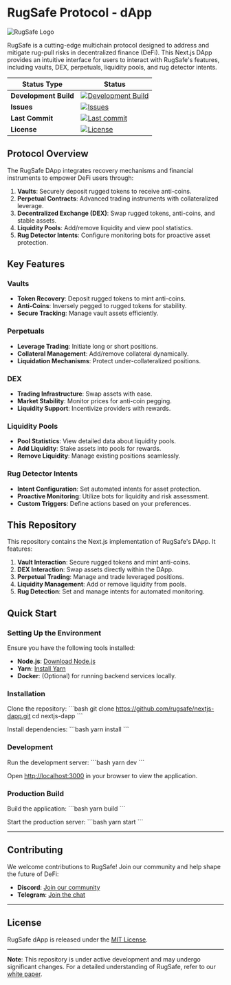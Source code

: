 # RugSafe Protocol - dApp

![RugSafe Logo](https://rugsafe.io/_next/static/media/logo5.7217ba98.png)

RugSafe is a cutting-edge multichain protocol designed to address and mitigate rug-pull risks in decentralized finance (DeFi). This Next.js DApp provides an intuitive interface for users to interact with RugSafe's features, including vaults, DEX, perpetuals, liquidity pools, and rug detector intents.

| Status Type          | Status                                                                 |
|----------------------|-------------------------------------------------------------------------|
| **Development Build**| [![Development Build](https://github.com/rugsafe/dapp/actions/workflows/pipeline.yml/badge.svg)](https://github.com/rugsafe/dapp/actions/workflows/pipeline.yml) |
| **Issues**           | [![Issues](https://img.shields.io/github/issues/rugsafe/dapp.svg)](https://github.com/rugsafe/dapp/issues) |
| **Last Commit**      | [![Last commit](https://img.shields.io/github/last-commit/rugsafe/dapp.svg)](https://github.com/rugsafe/dapp/commits/main) |
| **License**          | [![License](https://img.shields.io/badge/license-APACHE-blue.svg)](https://github.com/rugsafe/dapp/blob/main/LICENSE) |

## Protocol Overview

The RugSafe DApp integrates recovery mechanisms and financial instruments to empower DeFi users through:

1. **Vaults**: Securely deposit rugged tokens to receive anti-coins.
2. **Perpetual Contracts**: Advanced trading instruments with collateralized leverage.
3. **Decentralized Exchange (DEX)**: Swap rugged tokens, anti-coins, and stable assets.
4. **Liquidity Pools**: Add/remove liquidity and view pool statistics.
5. **Rug Detector Intents**: Configure monitoring bots for proactive asset protection.

## Key Features

### Vaults
- **Token Recovery**: Deposit rugged tokens to mint anti-coins.
- **Anti-Coins**: Inversely pegged to rugged tokens for stability.
- **Secure Tracking**: Manage vault assets efficiently.

### Perpetuals
- **Leverage Trading**: Initiate long or short positions.
- **Collateral Management**: Add/remove collateral dynamically.
- **Liquidation Mechanisms**: Protect under-collateralized positions.

### DEX
- **Trading Infrastructure**: Swap assets with ease.
- **Market Stability**: Monitor prices for anti-coin pegging.
- **Liquidity Support**: Incentivize providers with rewards.

### Liquidity Pools
- **Pool Statistics**: View detailed data about liquidity pools.
- **Add Liquidity**: Stake assets into pools for rewards.
- **Remove Liquidity**: Manage existing positions seamlessly.

### Rug Detector Intents
- **Intent Configuration**: Set automated intents for asset protection.
- **Proactive Monitoring**: Utilize bots for liquidity and risk assessment.
- **Custom Triggers**: Define actions based on your preferences.

## This Repository

This repository contains the Next.js implementation of RugSafe's DApp. It features:

1. **Vault Interaction**: Secure rugged tokens and mint anti-coins.
2. **DEX Interaction**: Swap assets directly within the DApp.
3. **Perpetual Trading**: Manage and trade leveraged positions.
4. **Liquidity Management**: Add or remove liquidity from pools.
5. **Rug Detection**: Set and manage intents for automated monitoring.

## Quick Start

### Setting Up the Environment

Ensure you have the following tools installed:
- **Node.js**: [Download Node.js](https://nodejs.org/)
- **Yarn**: [Install Yarn](https://classic.yarnpkg.com/en/docs/install)
- **Docker**: (Optional) for running backend services locally.

### Installation

Clone the repository:
\`\`\`bash
git clone https://github.com/rugsafe/nextjs-dapp.git
cd nextjs-dapp
\`\`\`

Install dependencies:
\`\`\`bash
yarn install
\`\`\`

### Development

Run the development server:
\`\`\`bash
yarn dev
\`\`\`

Open [http://localhost:3000](http://localhost:3000) in your browser to view the application.

### Production Build

Build the application:
\`\`\`bash
yarn build
\`\`\`

Start the production server:
\`\`\`bash
yarn start
\`\`\`


---

## Contributing

We welcome contributions to RugSafe! Join our community and help shape the future of DeFi:
- **Discord**: [Join our community](https://discord.gg/ecMQ2D6nsu)
- **Telegram**: [Join the chat](https://t.me/rugsafe)

---

## License

RugSafe dApp is released under the [MIT License](LICENSE).

---

**Note**: This repository is under active development and may undergo significant changes. For a detailed understanding of RugSafe, refer to our [white paper](https://rugsafe.io/assets/paper/rugsafe.pdf).
